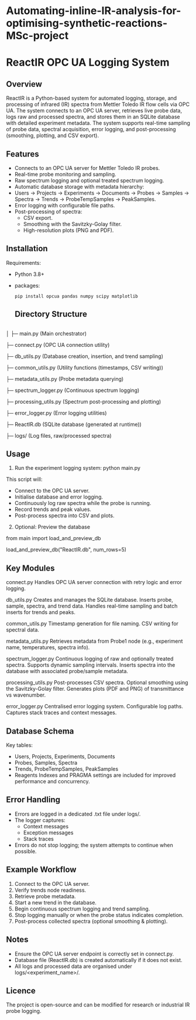 # Automating-inline-IR-analysis-for-optimising-synthetic-reactions-MSc-project
# ReactIR OPC UA Logging System
## Overview

ReactIR is a Python-based system for automated logging, storage, and processing of infrared (IR) spectra from Mettler Toledo IR flow cells via OPC UA. The system connects to an OPC UA server, retrieves live probe data, logs raw and processed spectra, and stores them in an SQLite database with detailed experiment metadata.
The system supports real-time sampling of probe data, spectral acquisition, error logging, and post-processing (smoothing, plotting, and CSV export).

## Features
- Connects to an OPC UA server for Mettler Toledo IR probes.
- Real-time probe monitoring and sampling.
- Raw spectrum logging and optional treated spectrum logging.
- Automatic database storage with metadata hierarchy:
- Users → Projects → Experiments → Documents → Probes → Samples → Spectra → Trends → ProbeTempSamples → PeakSamples.
- Error logging with configurable file paths.
- Post-processing of spectra:
  - CSV export.
  - Smoothing with the Savitzky-Golay filter.
  - High-resolution plots (PNG and PDF).

## Installation

Requirements: 
- Python 3.8+
- packages:

  ```pip install opcua pandas numpy scipy matplotlib```

  ## Directory Structure
  ```project_root/
│
├─ main.py                   (Main orchestrator)

├─ connect.py                (OPC UA connection utility)

├─ db_utils.py               (Database creation, insertion, and trend sampling)

├─ common_utils.py           (Utility functions (timestamps, CSV writing))

├─ metadata_utils.py         (Probe metadata querying)

├─ spectrum_logger.py        (Continuous spectrum logging)

├─ processing_utils.py       (Spectrum post-processing and plotting)

├─ error_logger.py           (Error logging utilities)

├─ ReactIR.db                (SQLite database (generated at runtime))

├─ logs/                     (Log files, raw/processed spectra)


## Usage
1. Run the experiment logging system:
  python main.py

This script will: 
- Connect to the OPC UA server.
- Initialise database and error logging.
- Continuously log raw spectra while the probe is running.
- Record trends and peak values.
- Post-process spectra into CSV and plots.

2. Optional: Preview the database

  from main import load_and_preview_db

  load_and_preview_db("ReactIR.db", num_rows=5)

## Key Modules 
connect.py
Handles OPC UA server connection with retry logic and error logging.

db_utils.py
Creates and manages the SQLite database.
Inserts probe, sample, spectra, and trend data.
Handles real-time sampling and batch inserts for trends and peaks.

common_utils.py
Timestamp generation for file naming.
CSV writing for spectral data.

metadata_utils.py
Retrieves metadata from Probe1 node (e.g., experiment name, temperatures, spectra info).

spectrum_logger.py
Continuous logging of raw and optionally treated spectra.
Supports dynamic sampling intervals.
Inserts spectra into the database with associated probe/sample metadata.

processing_utils.py
Post-processes CSV spectra.
Optional smoothing using the Savitzky-Golay filter.
Generates plots (PDF and PNG) of transmittance vs wavenumber.

error_logger.py
Centralised error logging system.
Configurable log paths.
Captures stack traces and context messages.

## Database Schema
Key tables:
- Users, Projects, Experiments, Documents
- Probes, Samples, Spectra
- Trends, ProbeTempSamples, PeakSamples
- Reagents
Indexes and PRAGMA settings are included for improved performance and concurrency.

## Error Handling
- Errors are logged in a dedicated .txt file under logs/.
- The logger captures:
  - Context messages
  - Exception messages
  - Stack traces
- Errors do not stop logging; the system attempts to continue when possible.


## Example Workflow
1. Connect to the OPC UA server.
2. Verify trends node readiness.
3. Retrieve probe metadata.
4. Start a new trend in the database.
5. Begin continuous spectrum logging and trend sampling.
6. Stop logging manually or when the probe status indicates completion.
7. Post-process collected spectra (optional smoothing & plotting).

## Notes
- Ensure the OPC UA server endpoint is correctly set in connect.py.
- Database file (ReactIR.db) is created automatically if it does not exist.
- All logs and processed data are organised under logs/<experiment_name>/.

## Licence
The project is open-source and can be modified for research or industrial IR probe logging.
